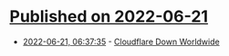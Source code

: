 # [Published on 2022-06-21](index.md)

* [2022-06-21, 06:37:35](https://news.ycombinator.com/item?id=31820635) - [Cloudflare Down Worldwide](https://www.cloudflare.com/)
